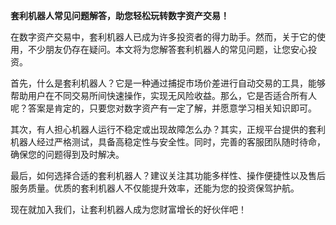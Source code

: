 **套利机器人常见问题解答，助您轻松玩转数字资产交易！**

在数字资产交易中，套利机器人已成为许多投资者的得力助手。然而，关于它的使用，不少朋友仍存在疑问。本文将为您解答套利机器人的常见问题，让您安心投资。

首先，什么是套利机器人？它是一种通过捕捉市场价差进行自动交易的工具，能够帮助用户在不同交易所间快速操作，实现无风险收益。那么，它是否适合所有人呢？答案是肯定的，只要您对数字资产有一定了解，并愿意学习相关知识即可。

其次，有人担心机器人运行不稳定或出现故障怎么办？其实，正规平台提供的套利机器人经过严格测试，具备高稳定性与安全性。同时，完善的客服团队随时待命，确保您的问题得到及时解决。

最后，如何选择合适的套利机器人？建议关注其功能多样性、操作便捷性以及售后服务质量。优质的套利机器人不仅能提升效率，还能为您的投资保驾护航。

现在就加入我们，让套利机器人成为您财富增长的好伙伴吧！